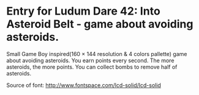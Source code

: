 # Entry for Ludum Dare 42: Into Asteroid Belt - game about avoiding asteroids.

Small Game Boy inspired(160 × 144 resolution & 4 colors pallette) game about avoiding asteroids.
You earn points every second. The more asteroids, the more points. You can collect bombs to remove half of asteroids.

Source of font: http://www.fontspace.com/lcd-solid/lcd-solid
